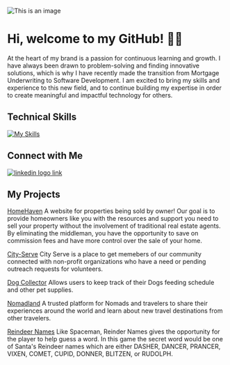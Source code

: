 <!--
**CathyGarciaPinon/CathyGarciaPinon** is a ✨ _special_ ✨ repository because its `README.md` (this file) appears on your GitHub profile.

Here are some ideas to get you started:

- 🔭 I’m currently working on ...
- 🌱 I’m currently learning ...
- 👯 I’m looking to collaborate on ...
- 🤔 I’m looking for help with ...
- 💬 Ask me about ...📫 How to reach me: ...
- 😄 Pronouns: ...
- ⚡ Fun fact: ...
-->

![This is an image](https://i.imgur.com/72CnsH1.jpg)

# Hi, welcome to my GitHub! 👋🏽

At the heart of my brand is a passion for continuous learning and growth. I have always been drawn to problem-solving and finding innovative solutions, which is why I have recently made the transition from Mortgage Underwriting to Software Development. I am excited to bring my skills and experience to this new field, and to continue building my expertise in order to create meaningful and impactful technology for others.

## Technical Skills

[![My Skills](https://skillicons.dev/icons?i=js,html,css,react,nodejs,express,mongodb,heroku,python,django,postgresql,vscode,github)](https://skillicons.dev)

## Connect with Me
<a href="https://www.linkedin.com/in/cathy-garcia-pinon" rel="nofollow">
  <img src="https://camo.githubusercontent.com/1b3a98a6f9dc0b661fff8ca80b84338580750ffba882bd625efe869293d05307/68747470733a2f2f736b696c6c69636f6e732e6465762f69636f6e733f693d6c696e6b6564696e" alt="linkedin logo link" data-canonical-src="https://skillicons.dev/icons?i=linkedin" style="max-width: 100%;">
</a>


## My Projects
<a href="https://home-haven.herokuapp.com/">HomeHaven</a>
A website for properties being sold by owner! Our goal is to provide homeowners like you with the resources and support you need to sell your property without the involvement of traditional real estate agents. By eliminating the middleman, you have the opportunity to save on commission fees and have more control over the sale of your home.

<a href="https://city-serve-eastbay.herokuapp.com/">City-Serve</a>
City Serve is a place to get memebers of our community connected with non-profit organizations who have a need or pending outreach requests for volunteers.

<a href="https://dog-collector-ga.herokuapp.com/">Dog Collector</a>
Allows users to keep track of their Dogs feeding schedule and other pet supplies. 

<a href="https://nomadland-cgp.herokuapp.com/">Nomadland</a>
A trusted platform for  Nomads and travelers to share their experiences around the world and learn about new travel destinations from other travelers.

<a href="https://cathygarciapinon.github.io/Spaceman/">Reindeer Names</a>
Like Spaceman, Reinder Names gives the opportunity for the player to help guess a word. In this game the secret word would be one of Santa's Reindeer names which are either DASHER, DANCER, PRANCER, VIXEN, COMET, CUPID, DONNER, BLITZEN, or RUDOLPH.




